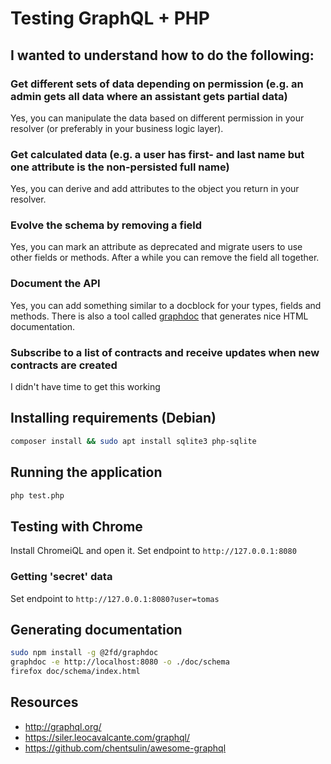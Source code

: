 # Testing GraphQL + PHP

## I wanted to understand how to do the following:

### Get different sets of data depending on permission (e.g. an admin gets all data where an assistant gets partial data)
Yes, you can manipulate the data based on different permission in your resolver (or preferably in your business logic layer).
### Get calculated data (e.g. a user has first- and last name but one attribute is the non-persisted full name)
Yes, you can derive and add attributes to the object you return in your resolver.
### Evolve the schema by removing a field
Yes, you can mark an attribute as deprecated and migrate users to use other fields or methods. After a while you can remove the field all together.
### Document the API
Yes, you can add something similar to a docblock for your types, fields and methods. There is also a tool called [graphdoc](https://github.com/2fd/graphdoc) that generates nice HTML documentation.
### Subscribe to a list of contracts and receive updates when new contracts are created
I didn't have time to get this working

## Installing requirements (Debian)

```bash
composer install && sudo apt install sqlite3 php-sqlite
```

## Running the application

```bash
php test.php
```

## Testing with Chrome

Install ChromeiQL and open it. Set endpoint to `http://127.0.0.1:8080`

### Getting 'secret' data

Set endpoint to `http://127.0.0.1:8080?user=tomas`

## Generating documentation

```bash
sudo npm install -g @2fd/graphdoc
graphdoc -e http://localhost:8080 -o ./doc/schema
firefox doc/schema/index.html
```

## Resources
* http://graphql.org/
* https://siler.leocavalcante.com/graphql/
* https://github.com/chentsulin/awesome-graphql
